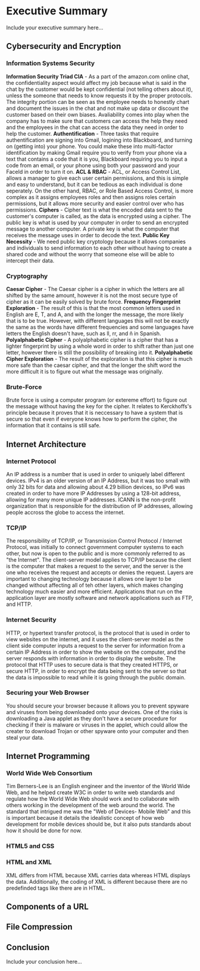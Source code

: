 # Executive Summary
Include your executive summary here...

## Cybersecurity and Encryption
### Information Systems Security
**Information Security Triad CIA** - As a part of the amazon.com online chat, the confidentiality aspect would affect my job because what is said in the chat by the customer would be kept confidential (not telling others about it), unless the someone that needs to know requests it by the proper protocols. The integrity portion can be seen as the employee needs to honestly chart and document the issues in the chat and not make up data or discount the customer based on their own biases. Avaliability comes into play when the company has to make sure that customers can access the help they need and the employees in the chat can access the data they need in order to help the customer.
**Authentification** - Three tasks that require authentification are signing into Gmail, logining into Blackboard, and turning on (getting into) your phone. You could make these into multi-factor identification by making Gmail require you to verify from your phone via a text that contains a code that it is you, Blackboard requiring you to input a code from an email, or your phone using both your password and your FaceId in order to turn it on.
**ACL & RBAC** - ACL, or Access Control List, allows a manager to give each user certain permissions, and this is simple and easy to understand, but it can be tedious as each individual is done seperately. On the other hand, RBAC, or Role Based Access Control, is more complex as it assigns employees roles and then assigns roles certain permissions, but it allows more security and easier control over who has permissions.
**Ciphers** - Cipher text is what the encoded data sent to the customer's computer is called, as the data is encrypted using a cipher. The public key is what is used by your computer in order to send an encrypted message to another computer. A private key is what the computer that receives the message uses in order to decode the text.
**Public Key Necessity** - We need public key cryptology because it allows companies and individuals to send information to each other without having to create a shared code and without the worry that someone else will be able to intercept their data.
### Cryptography
**Caesar Cipher** - The Caesar cipher is a cipher in which the letters are all shifted by the same amount, however it is not the most secure type of cipher as it can be easily solved by brute force.
**Frequency Fingerprint Exploration** - The result of this is that the most common letters used in English are E, T, and A, and with the longer the message, the more likely that is to be true. However, with different languages this will not be exactly the same as the words have different frequencies and some languages have letters the English doesn't have, such as ll, rr, and ñ in Spanish.
**Polyalphabetic Cipher** - A polyalphabetic cipher is a cipher that has a lighter fingerprint by using a whole word in order to shift rather than just one letter, however there is still the possibility of breaking into it.
**Polyalphabetic Cipher Exploration** - The result of the exploration is that this cipher is much more safe than the caesar cipher, and that the longer the shift word the more difficult it is to figure out what the message was originally.
### Brute-Force
Brute force is using a computer program (or extereme effort) to figure out the message without having the key for the cipher. It relates to Kerckhoffs's principle because it proves that it is neccessary to have a system that is secure so that even if everyone knows how to perform the cipher, the information that it contains is still safe.

## Internet Architecture
### Internet Protocol
An IP address is a number that is used in order to uniquely label different devices. IPv4 is an older version of an IP Address, but it was too small with only 32 bits for data and allowing about 4.29 billion devices, so IPv6 was created in order to have more IP Addresses by using a 128-bit address, allowing for many more unique IP addresses. ICANN is the non-profit organization that is responsible for the distribution of IP addresses, allowing people accross the globe to access the internet.
### TCP/IP
The responsibility of TCP/IP, or Transmission Control Protocol / Internet Protocol, was initially to connect government computer systems to each other, but now is open to the public and is more commonly referred to as "the Internet". The client-server model applies to TCP/IP because the client is the computer that makes a request to the server, and the server is the one who receives the request and accepts or denies the request. Layers are important to changing technology because it allows one layer to be changed without affecting all of teh other layers, which makes changing technology much easier and more efficient. Applications that run on the application layer are mostly software and network applications such as FTP, and HTTP.
### Internet Security
HTTP, or hypertext transfer protocol, is the protocol that is used in order to view websites on the internet, and it uses the client-server model as the client side computer inputs a request to the server for information from a certain IP Address in order to show the website on the computer, and the server responds with information in order to display the website. The protocol that HTTP uses to secure data is that they created HTTPS, or secure HTTP, in order to encrypt the data being sent to the server so that the data is impossible to read while it is going through the public domain.
### Securing your Web Browser
You should secure your browser because it allows you to prevent spyware and viruses from being downloaded onto your devices. One of the risks is downloading a Java applet as they don't have a secure procedure for checking if their is malware or viruses in the applet, which could allow the creater to download Trojan or other spyware onto your computer and then steal your data.

## Internet Programming
### World Wide Web Consortium
Tim Berners-Lee is an English engineer and the inventor of the World Wide Web, and he helped create W3C in order to write web standards and regulate how the World Wide Web should work and to collaborate with others working in the development of the web around the world. The standard that intrigued me was the "Web of Devices- Mobile Web" and this is important because it details the idealistic concept of how web development for mobile devices should be, but it also puts standards about how it should be done for now.
### HTML5 and CSS

### HTML and XML
XML differs from HTML because XML carries data whereas HTML displays the data. Additionally, the coding of XML is different because there are no predefinded tags like there are in HTML.

## Components of a URL

## File Compression

## Conclusion
Include your conclusion here...
